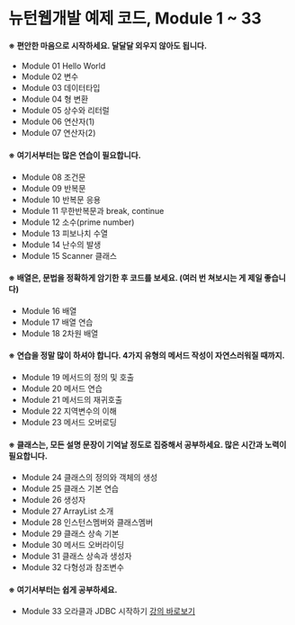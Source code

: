# 뉴턴웹개발 예제 코드, Module 1 ~ 33

#### ※ 편안한 마음으로 시작하세요. 달달달 외우지 않아도 됩니다.

- Module 01 Hello World
- Module 02 변수
- Module 03 데이터타입
- Module 04 형 변환
- Module 05 상수와 리터럴
- Module 06 연산자(1)
- Module 07 연산자(2)

#### ※ 여기서부터는 많은 연습이 필요합니다.

- Module 08 조건문
- Module 09 반복문
- Module 10 반복문 응용
- Module 11 무한반복문과 break, continue
- Module 12 소수(prime number)
- Module 13 피보나치 수열
- Module 14 난수의 발생
- Module 15 Scanner 클래스

#### ※ 배열은, 문법을 정확하게 암기한 후 코드를 보세요. (여러 번 쳐보시는 게 제일 좋습니다)

- Module 16 배열
- Module 17 배열 연습
- Module 18 2차원 배열

#### ※ 연습을 정말 많이 하셔야 합니다. 4가지 유형의 메서드 작성이 자연스러워질 때까지.

- Module 19 메서드의 정의 및 호출
- Module 20 메서드 연습
- Module 21 메서드의 재귀호출
- Module 22 지역변수의 이해
- Module 23 메서드 오버로딩

#### ※ 클래스는, 모든 설명 문장이 기억날 정도로 집중해서 공부하세요. 많은 시간과 노력이 필요합니다.

- Module 24 클래스의 정의와 객체의 생성
- Module 25 클래스 기본 연습
- Module 26 생성자
- Module 27 ArrayList 소개
- Module 28 인스턴스멤버와 클래스멤버
- Module 29 클래스 상속 기본
- Module 30 메서드 오버라이딩
- Module 31 클래스 상속과 생성자
- Module 32 다형성과 참조변수

#### ※ 여기서부터는 쉽게 공부하세요.

- Module 33 오라클과 JDBC 시작하기 [강의 바로보기](https://www.youtube.com/watch?v=WLISf1gBTns)
